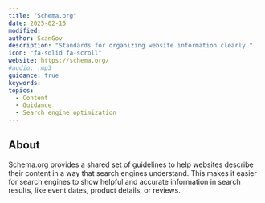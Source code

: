```yaml
---
title: "Schema.org"
date: 2025-02-15
modified: 
author: ScanGov
description: "Standards for organizing website information clearly."
icon: "fa-solid fa-scroll"
website: https://schema.org/
#audio: .mp3
guidance: true
keywords: 
topics:
  - Content
  - Guidance
  - Search engine optimization
---
```


## About

Schema.org provides a shared set of guidelines to help websites describe their content in a way that search engines understand. This makes it easier for search engines to show helpful and accurate information in search results, like event dates, product details, or reviews.